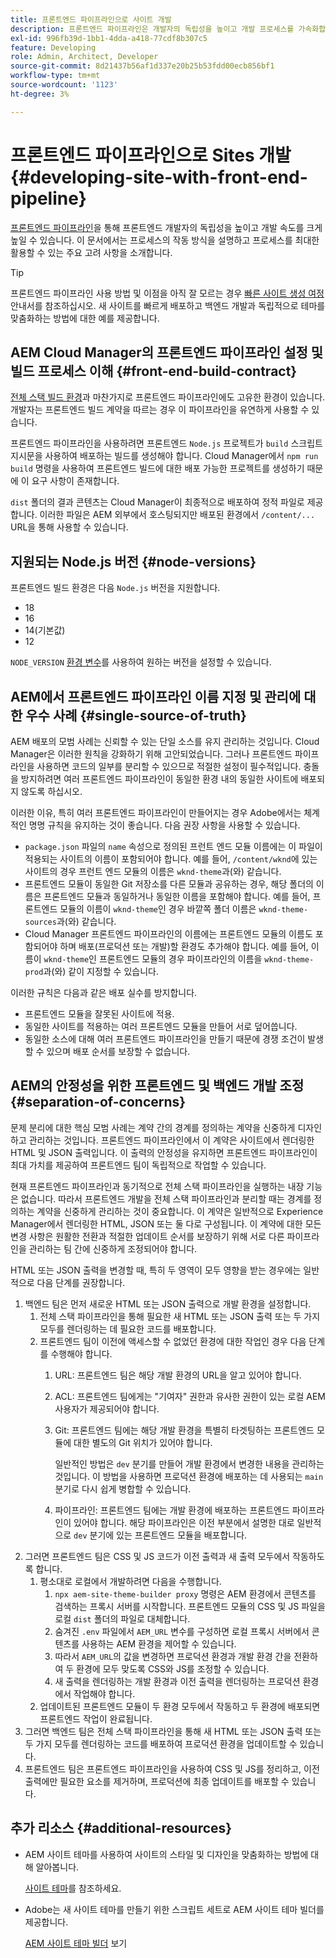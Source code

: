 ```yaml
---
title: 프론트엔드 파이프라인으로 사이트 개발
description: 프론트엔드 파이프라인은 개발자의 독립성을 높이고 개발 프로세스를 가속화합니다. 최적의 성능과 효율성을 보장하기 위한 프론트엔드 빌드 프로세스의 주요 고려 사항을 간략하게 설명합니다(영문).
exl-id: 996fb39d-1bb1-4dda-a418-77cdf8b307c5
feature: Developing
role: Admin, Architect, Developer
source-git-commit: 8d21437b56af1d337e20b25b53fdd00ecb856bf1
workflow-type: tm+mt
source-wordcount: '1123'
ht-degree: 3%

---
```



# 프론트엔드 파이프라인으로 Sites 개발 {#developing-site-with-front-end-pipeline}

[프론트엔드 파이프라인](/help/implementing/cloud-manager/configuring-pipelines/introduction-ci-cd-pipelines.md#front-end)을 통해 프론트엔드 개발자의 독립성을 높이고 개발 속도를 크게 높일 수 있습니다. 이 문서에서는 프로세스의 작동 방식을 설명하고 프로세스를 최대한 활용할 수 있는 주요 고려 사항을 소개합니다.

>[!TIP]
>
>프론트엔드 파이프라인 사용 방법 및 이점을 아직 잘 모르는 경우 [빠른 사이트 생성 여정](/help/journey-sites/quick-site/overview.md) 안내서를 참조하십시오. 새 사이트를 빠르게 배포하고 백엔드 개발과 독립적으로 테마를 맞춤화하는 방법에 대한 예를 제공합니다.

## AEM Cloud Manager의 프론트엔드 파이프라인 설정 및 빌드 프로세스 이해 {#front-end-build-contract}

[전체 스택 빌드 환경](/help/implementing/cloud-manager/getting-access-to-aem-in-cloud/build-environment-details.md)과 마찬가지로 프론트엔드 파이프라인에도 고유한 환경이 있습니다. 개발자는 프론트엔드 빌드 계약을 따르는 경우 이 파이프라인을 유연하게 사용할 수 있습니다.

프론트엔드 파이프라인을 사용하려면 프론트엔드 `Node.js` 프로젝트가 `build` 스크립트 지시문을 사용하여 배포하는 빌드를 생성해야 합니다. Cloud Manager에서 `npm run build` 명령을 사용하여 프론트엔드 빌드에 대한 배포 가능한 프로젝트를 생성하기 때문에 이 요구 사항이 존재합니다.

`dist` 폴더의 결과 콘텐츠는 Cloud Manager이 최종적으로 배포하여 정적 파일로 제공합니다. 이러한 파일은 AEM 외부에서 호스팅되지만 배포된 환경에서 `/content/...` URL을 통해 사용할 수 있습니다.

## 지원되는 Node.js 버전 {#node-versions}

프론트엔드 빌드 환경은 다음 `Node.js` 버전을 지원합니다.

<!-- * 23
* 22
* 20 -->
* 18
* 16
* 14(기본값)
* 12

`NODE_VERSION` [환경 변수](/help/implementing/cloud-manager/environment-variables.md)를 사용하여 원하는 버전을 설정할 수 있습니다.

## AEM에서 프론트엔드 파이프라인 이름 지정 및 관리에 대한 우수 사례 {#single-source-of-truth}

AEM 배포의 모범 사례는 신뢰할 수 있는 단일 소스를 유지 관리하는 것입니다. Cloud Manager은 이러한 원칙을 강화하기 위해 고안되었습니다. 그러나 프론트엔드 파이프라인을 사용하면 코드의 일부를 분리할 수 있으므로 적절한 설정이 필수적입니다. 충돌을 방지하려면 여러 프론트엔드 파이프라인이 동일한 환경 내의 동일한 사이트에 배포되지 않도록 하십시오.

이러한 이유, 특히 여러 프론트엔드 파이프라인이 만들어지는 경우 Adobe에서는 체계적인 명명 규칙을 유지하는 것이 좋습니다. 다음 권장 사항을 사용할 수 있습니다.

* `package.json` 파일의 `name` 속성으로 정의된 프런트 엔드 모듈 이름에는 이 파일이 적용되는 사이트의 이름이 포함되어야 합니다. 예를 들어, `/content/wknd`에 있는 사이트의 경우 프런트 엔드 모듈의 이름은 `wknd-theme`과(와) 같습니다.
* 프론트엔드 모듈이 동일한 Git 저장소를 다른 모듈과 공유하는 경우, 해당 폴더의 이름은 프론트엔드 모듈과 동일하거나 동일한 이름을 포함해야 합니다. 예를 들어, 프론트엔드 모듈의 이름이 `wknd-theme`인 경우 바깥쪽 폴더 이름은 `wknd-theme-sources`과(와) 같습니다.
* Cloud Manager 프론트엔드 파이프라인의 이름에는 프론트엔드 모듈의 이름도 포함되어야 하며 배포(프로덕션 또는 개발)할 환경도 추가해야 합니다. 예를 들어, 이름이 `wknd-theme`인 프론트엔드 모듈의 경우 파이프라인의 이름을 `wknd-theme-prod`과(와) 같이 지정할 수 있습니다.

이러한 규칙은 다음과 같은 배포 실수를 방지합니다.

* 프론트엔드 모듈을 잘못된 사이트에 적용.
* 동일한 사이트를 적용하는 여러 프론트엔드 모듈을 만들어 서로 덮어씁니다.
* 동일한 소스에 대해 여러 프론트엔드 파이프라인을 만들기 때문에 경쟁 조건이 발생할 수 있으며 배포 순서를 보장할 수 없습니다.

## AEM의 안정성을 위한 프론트엔드 및 백엔드 개발 조정 {#separation-of-concerns}

문제 분리에 대한 핵심 모범 사례는 계약 간의 경계를 정의하는 계약을 신중하게 디자인하고 관리하는 것입니다. 프론트엔드 파이프라인에서 이 계약은 사이트에서 렌더링한 HTML 및 JSON 출력입니다. 이 출력의 안정성을 유지하면 프론트엔드 파이프라인이 최대 가치를 제공하여 프론트엔드 팀이 독립적으로 작업할 수 있습니다.

현재 프론트엔드 파이프라인과 동기적으로 전체 스택 파이프라인을 실행하는 내장 기능은 없습니다. 따라서 프론트엔드 개발을 전체 스택 파이프라인과 분리할 때는 경계를 정의하는 계약을 신중하게 관리하는 것이 중요합니다. 이 계약은 일반적으로 Experience Manager에서 렌더링한 HTML, JSON 또는 둘 다로 구성됩니다. 이 계약에 대한 모든 변경 사항은 원활한 전환과 적절한 업데이트 순서를 보장하기 위해 서로 다른 파이프라인을 관리하는 팀 간에 신중하게 조정되어야 합니다.

HTML 또는 JSON 출력을 변경할 때, 특히 두 영역이 모두 영향을 받는 경우에는 일반적으로 다음 단계를 권장합니다.

1. 백엔드 팀은 먼저 새로운 HTML 또는 JSON 출력으로 개발 환경을 설정합니다.
   1. 전체 스택 파이프라인을 통해 필요한 새 HTML 또는 JSON 출력 또는 두 가지 모두를 렌더링하는 데 필요한 코드를 배포합니다.
   1. 프론트엔드 팀이 이전에 액세스할 수 없었던 환경에 대한 작업인 경우 다음 단계를 수행해야 합니다.
      1. URL: 프론트엔드 팀은 해당 개발 환경의 URL을 알고 있어야 합니다.
      1. ACL: 프론트엔드 팀에게는 &quot;기여자&quot; 권한과 유사한 권한이 있는 로컬 AEM 사용자가 제공되어야 합니다.
      1. Git: 프론트엔드 팀에는 해당 개발 환경을 특별히 타겟팅하는 프론트엔드 모듈에 대한 별도의 Git 위치가 있어야 합니다.

         일반적인 방법은 `dev` 분기를 만들어 개발 환경에서 변경한 내용을 관리하는 것입니다. 이 방법을 사용하면 프로덕션 환경에 배포하는 데 사용되는 `main` 분기로 다시 쉽게 병합할 수 있습니다.

      1. 파이프라인: 프론트엔드 팀에는 개발 환경에 배포하는 프론트엔드 파이프라인이 있어야 합니다. 해당 파이프라인은 이전 부분에서 설명한 대로 일반적으로 `dev` 분기에 있는 프론트엔드 모듈을 배포합니다.
1. 그러면 프론트엔드 팀은 CSS 및 JS 코드가 이전 출력과 새 출력 모두에서 작동하도록 합니다.
   1. 평소대로 로컬에서 개발하려면 다음을 수행합니다.
      1. `npx aem-site-theme-builder proxy` 명령은 AEM 환경에서 콘텐츠를 검색하는 프록시 서버를 시작합니다. 프론트엔드 모듈의 CSS 및 JS 파일을 로컬 `dist` 폴더의 파일로 대체합니다.
      1. 숨겨진 `.env` 파일에서 `AEM_URL` 변수를 구성하면 로컬 프록시 서버에서 콘텐츠를 사용하는 AEM 환경을 제어할 수 있습니다.
      1. 따라서 `AEM_URL`의 값을 변경하면 프로덕션 환경과 개발 환경 간을 전환하여 두 환경에 모두 맞도록 CSS와 JS를 조정할 수 있습니다.
      1. 새 출력을 렌더링하는 개발 환경과 이전 출력을 렌더링하는 프로덕션 환경에서 작업해야 합니다.
   1. 업데이트된 프론트엔드 모듈이 두 환경 모두에서 작동하고 두 환경에 배포되면 프론트엔드 작업이 완료됩니다.
1. 그러면 백엔드 팀은 전체 스택 파이프라인을 통해 새 HTML 또는 JSON 출력 또는 두 가지 모두를 렌더링하는 코드를 배포하여 프로덕션 환경을 업데이트할 수 있습니다.
1. 프론트엔드 팀은 프론트엔드 파이프라인을 사용하여 CSS 및 JS를 정리하고, 이전 출력에만 필요한 요소를 제거하며, 프로덕션에 최종 업데이트를 배포할 수 있습니다.

## 추가 리소스 {#additional-resources}

* AEM 사이트 테마를 사용하여 사이트의 스타일 및 디자인을 맞춤화하는 방법에 대해 알아봅니다.

  [사이트 테마](/help/sites-cloud/administering/site-creation/site-themes.md)를 참조하세요.

* Adobe는 새 사이트 테마를 만들기 위한 스크립트 세트로 AEM 사이트 테마 빌더를 제공합니다.

  [AEM 사이트 테마 빌더](https://github.com/adobe/aem-site-theme-builder) 보기



